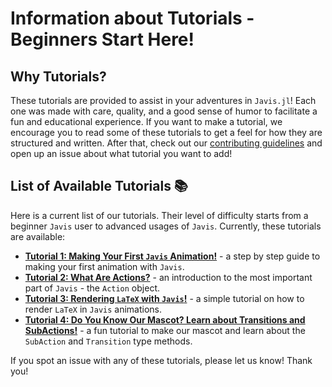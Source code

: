 # **Information about Tutorials - Beginners Start Here!**

## Why Tutorials?

These tutorials are provided to assist in your adventures in `Javis.jl`!
Each one was made with care, quality, and a good sense of humor to facilitate a fun and educational experience.
If you want to make a tutorial, we encourage you to read some of these tutorials to get a feel for how they are structured and written.
After that, check out our [contributing guidelines](contributing.html) and open up an issue about what tutorial you want to add!

## List of Available Tutorials 📚 

Here is a current list of our tutorials.
Their level of difficulty starts from a beginner `Javis` user to advanced usages of `Javis`.
Currently, these tutorials are available:

- [**Tutorial 1: Making Your First `Javis` Animation!**](tutorial_1) - a step by step guide to making your first animation with `Javis`.
- [**Tutorial 2: What Are Actions?**](tutorial_2) - an introduction to the most important part of `Javis` - the `Action` object.
- [**Tutorial 3: Rendering `LaTeX` with `Javis`!**](tutorial_3) - a simple tutorial on how to render `LaTeX` in `Javis` animations.
- [**Tutorial 4: Do You Know Our Mascot? Learn about Transitions and SubActions!**](tutorial_4) - a fun tutorial to make our mascot and learn about the `SubAction` and `Transition` type methods.

If you spot an issue with any of these tutorials, please let us know! Thank you!
